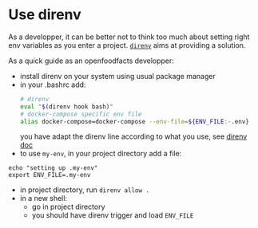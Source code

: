 # Use direnv

As a developper, it can be better not to think too much about setting right env variables as you enter a project.
[`direnv`](https://direnv.net/) aims at providing a solution.

As a quick guide as an openfoodfacts developper:

- install direnv on your system using usual package manager
- in your .bashrc add:
    ```bash
    # direnv
    eval "$(direnv hook bash)"
    # docker-compose specific env file
    alias docker-compose=docker-compose --env-file=${ENV_FILE:-.env}
    ```
  you have adapt the direnv line according to what you use, see [direnv doc](https://direnv.net/docs/hook.html)
- to use `my-env`, in your project directory add a file:
```
echo "setting up .my-env"
export ENV_FILE=.my-env
```
- in project directory, run `direnv allow .`
- in a new shell:
  - go in project directory
  - you should have direnv trigger and load `ENV_FILE`